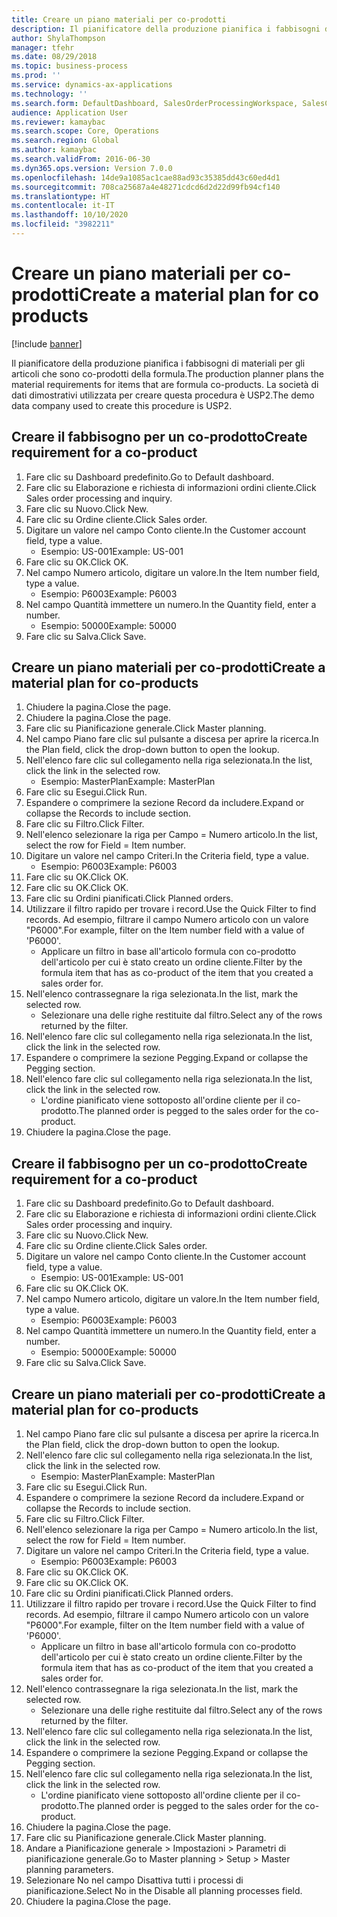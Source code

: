 ```yaml
---
title: Creare un piano materiali per co-prodotti
description: Il pianificatore della produzione pianifica i fabbisogni di materiali per gli articoli che sono co-prodotti della formula.
author: ShylaThompson
manager: tfehr
ms.date: 08/29/2018
ms.topic: business-process
ms.prod: ''
ms.service: dynamics-ax-applications
ms.technology: ''
ms.search.form: DefaultDashboard, SalesOrderProcessingWorkspace, SalesCreateOrder, SalesTable, ReqCreatePlanWorkspace, ReqTransPlanCard, SysQueryForm, ReqTransPo
audience: Application User
ms.reviewer: kamaybac
ms.search.scope: Core, Operations
ms.search.region: Global
ms.author: kamaybac
ms.search.validFrom: 2016-06-30
ms.dyn365.ops.version: Version 7.0.0
ms.openlocfilehash: 14de9a1085ac1cae88ad93c35385dd43c60ed4d1
ms.sourcegitcommit: 708ca25687a4e48271cdcd6d2d22d99fb94cf140
ms.translationtype: HT
ms.contentlocale: it-IT
ms.lasthandoff: 10/10/2020
ms.locfileid: "3982211"
---
```

# <a name="create-a-material-plan-for-co-products"></a><span data-ttu-id="16d6a-103">Creare un piano materiali per co-prodotti</span><span class="sxs-lookup"><span data-stu-id="16d6a-103">Create a material plan for co products</span></span>

[!include [banner](../../includes/banner.md)]

<span data-ttu-id="16d6a-104">Il pianificatore della produzione pianifica i fabbisogni di materiali per gli articoli che sono co-prodotti della formula.</span><span class="sxs-lookup"><span data-stu-id="16d6a-104">The production planner plans the material requirements for items that are formula co-products.</span></span> <span data-ttu-id="16d6a-105">La società di dati dimostrativi utilizzata per creare questa procedura è USP2.</span><span class="sxs-lookup"><span data-stu-id="16d6a-105">The demo data company used to create this procedure is USP2.</span></span>


## <a name="create-requirement-for-a-co-product"></a><span data-ttu-id="16d6a-106">Creare il fabbisogno per un co-prodotto</span><span class="sxs-lookup"><span data-stu-id="16d6a-106">Create requirement for a co-product</span></span>
1. <span data-ttu-id="16d6a-107">Fare clic su Dashboard predefinito.</span><span class="sxs-lookup"><span data-stu-id="16d6a-107">Go to Default dashboard.</span></span>
2. <span data-ttu-id="16d6a-108">Fare clic su Elaborazione e richiesta di informazioni ordini cliente.</span><span class="sxs-lookup"><span data-stu-id="16d6a-108">Click Sales order processing and inquiry.</span></span>
3. <span data-ttu-id="16d6a-109">Fare clic su Nuovo.</span><span class="sxs-lookup"><span data-stu-id="16d6a-109">Click New.</span></span>
4. <span data-ttu-id="16d6a-110">Fare clic su Ordine cliente.</span><span class="sxs-lookup"><span data-stu-id="16d6a-110">Click Sales order.</span></span>
5. <span data-ttu-id="16d6a-111">Digitare un valore nel campo Conto cliente.</span><span class="sxs-lookup"><span data-stu-id="16d6a-111">In the Customer account field, type a value.</span></span>
    * <span data-ttu-id="16d6a-112">Esempio: US-001</span><span class="sxs-lookup"><span data-stu-id="16d6a-112">Example: US-001</span></span>  
6. <span data-ttu-id="16d6a-113">Fare clic su OK.</span><span class="sxs-lookup"><span data-stu-id="16d6a-113">Click OK.</span></span>
7. <span data-ttu-id="16d6a-114">Nel campo Numero articolo, digitare un valore.</span><span class="sxs-lookup"><span data-stu-id="16d6a-114">In the Item number field, type a value.</span></span>
    * <span data-ttu-id="16d6a-115">Esempio: P6003</span><span class="sxs-lookup"><span data-stu-id="16d6a-115">Example: P6003</span></span>  
8. <span data-ttu-id="16d6a-116">Nel campo Quantità immettere un numero.</span><span class="sxs-lookup"><span data-stu-id="16d6a-116">In the Quantity field, enter a number.</span></span>
    * <span data-ttu-id="16d6a-117">Esempio: 50000</span><span class="sxs-lookup"><span data-stu-id="16d6a-117">Example: 50000</span></span>  
9. <span data-ttu-id="16d6a-118">Fare clic su Salva.</span><span class="sxs-lookup"><span data-stu-id="16d6a-118">Click Save.</span></span>

## <a name="create-a-material-plan-for-co-products"></a><span data-ttu-id="16d6a-119">Creare un piano materiali per co-prodotti</span><span class="sxs-lookup"><span data-stu-id="16d6a-119">Create a material plan for co-products</span></span>
1. <span data-ttu-id="16d6a-120">Chiudere la pagina.</span><span class="sxs-lookup"><span data-stu-id="16d6a-120">Close the page.</span></span>
2. <span data-ttu-id="16d6a-121">Chiudere la pagina.</span><span class="sxs-lookup"><span data-stu-id="16d6a-121">Close the page.</span></span>
3. <span data-ttu-id="16d6a-122">Fare clic su Pianificazione generale.</span><span class="sxs-lookup"><span data-stu-id="16d6a-122">Click Master planning.</span></span>
4. <span data-ttu-id="16d6a-123">Nel campo Piano fare clic sul pulsante a discesa per aprire la ricerca.</span><span class="sxs-lookup"><span data-stu-id="16d6a-123">In the Plan field, click the drop-down button to open the lookup.</span></span>
5. <span data-ttu-id="16d6a-124">Nell'elenco fare clic sul collegamento nella riga selezionata.</span><span class="sxs-lookup"><span data-stu-id="16d6a-124">In the list, click the link in the selected row.</span></span>
    * <span data-ttu-id="16d6a-125">Esempio: MasterPlan</span><span class="sxs-lookup"><span data-stu-id="16d6a-125">Example: MasterPlan</span></span>  
6. <span data-ttu-id="16d6a-126">Fare clic su Esegui.</span><span class="sxs-lookup"><span data-stu-id="16d6a-126">Click Run.</span></span>
7. <span data-ttu-id="16d6a-127">Espandere o comprimere la sezione Record da includere.</span><span class="sxs-lookup"><span data-stu-id="16d6a-127">Expand or collapse the Records to include section.</span></span>
8. <span data-ttu-id="16d6a-128">Fare clic su Filtro.</span><span class="sxs-lookup"><span data-stu-id="16d6a-128">Click Filter.</span></span>
9. <span data-ttu-id="16d6a-129">Nell'elenco selezionare la riga per Campo = Numero articolo.</span><span class="sxs-lookup"><span data-stu-id="16d6a-129">In the list, select the row for Field = Item number.</span></span>
10. <span data-ttu-id="16d6a-130">Digitare un valore nel campo Criteri.</span><span class="sxs-lookup"><span data-stu-id="16d6a-130">In the Criteria field, type a value.</span></span>
    * <span data-ttu-id="16d6a-131">Esempio: P6003</span><span class="sxs-lookup"><span data-stu-id="16d6a-131">Example: P6003</span></span>  
11. <span data-ttu-id="16d6a-132">Fare clic su OK.</span><span class="sxs-lookup"><span data-stu-id="16d6a-132">Click OK.</span></span>
12. <span data-ttu-id="16d6a-133">Fare clic su OK.</span><span class="sxs-lookup"><span data-stu-id="16d6a-133">Click OK.</span></span>
13. <span data-ttu-id="16d6a-134">Fare clic su Ordini pianificati.</span><span class="sxs-lookup"><span data-stu-id="16d6a-134">Click Planned orders.</span></span>
14. <span data-ttu-id="16d6a-135">Utilizzare il filtro rapido per trovare i record.</span><span class="sxs-lookup"><span data-stu-id="16d6a-135">Use the Quick Filter to find records.</span></span> <span data-ttu-id="16d6a-136">Ad esempio, filtrare il campo Numero articolo con un valore "P6000".</span><span class="sxs-lookup"><span data-stu-id="16d6a-136">For example, filter on the Item number field with a value of 'P6000'.</span></span>
    * <span data-ttu-id="16d6a-137">Applicare un filtro in base all'articolo formula con co-prodotto dell'articolo per cui è stato creato un ordine cliente.</span><span class="sxs-lookup"><span data-stu-id="16d6a-137">Filter by the formula item that has as co-product of the item that you created a sales order for.</span></span>  
15. <span data-ttu-id="16d6a-138">Nell'elenco contrassegnare la riga selezionata.</span><span class="sxs-lookup"><span data-stu-id="16d6a-138">In the list, mark the selected row.</span></span>
    * <span data-ttu-id="16d6a-139">Selezionare una delle righe restituite dal filtro.</span><span class="sxs-lookup"><span data-stu-id="16d6a-139">Select any of the rows returned by the filter.</span></span>  
16. <span data-ttu-id="16d6a-140">Nell'elenco fare clic sul collegamento nella riga selezionata.</span><span class="sxs-lookup"><span data-stu-id="16d6a-140">In the list, click the link in the selected row.</span></span>
17. <span data-ttu-id="16d6a-141">Espandere o comprimere la sezione Pegging.</span><span class="sxs-lookup"><span data-stu-id="16d6a-141">Expand or collapse the Pegging section.</span></span>
18. <span data-ttu-id="16d6a-142">Nell'elenco fare clic sul collegamento nella riga selezionata.</span><span class="sxs-lookup"><span data-stu-id="16d6a-142">In the list, click the link in the selected row.</span></span>
    * <span data-ttu-id="16d6a-143">L'ordine pianificato viene sottoposto all'ordine cliente per il co-prodotto.</span><span class="sxs-lookup"><span data-stu-id="16d6a-143">The planned order is pegged to the sales order for the co-product.</span></span>  
19. <span data-ttu-id="16d6a-144">Chiudere la pagina.</span><span class="sxs-lookup"><span data-stu-id="16d6a-144">Close the page.</span></span>

## <a name="create-requirement-for-a-co-product"></a><span data-ttu-id="16d6a-145">Creare il fabbisogno per un co-prodotto</span><span class="sxs-lookup"><span data-stu-id="16d6a-145">Create requirement for a co-product</span></span>
1. <span data-ttu-id="16d6a-146">Fare clic su Dashboard predefinito.</span><span class="sxs-lookup"><span data-stu-id="16d6a-146">Go to Default dashboard.</span></span>
2. <span data-ttu-id="16d6a-147">Fare clic su Elaborazione e richiesta di informazioni ordini cliente.</span><span class="sxs-lookup"><span data-stu-id="16d6a-147">Click Sales order processing and inquiry.</span></span>
3. <span data-ttu-id="16d6a-148">Fare clic su Nuovo.</span><span class="sxs-lookup"><span data-stu-id="16d6a-148">Click New.</span></span>
4. <span data-ttu-id="16d6a-149">Fare clic su Ordine cliente.</span><span class="sxs-lookup"><span data-stu-id="16d6a-149">Click Sales order.</span></span>
5. <span data-ttu-id="16d6a-150">Digitare un valore nel campo Conto cliente.</span><span class="sxs-lookup"><span data-stu-id="16d6a-150">In the Customer account field, type a value.</span></span>
    * <span data-ttu-id="16d6a-151">Esempio: US-001</span><span class="sxs-lookup"><span data-stu-id="16d6a-151">Example: US-001</span></span>  
6. <span data-ttu-id="16d6a-152">Fare clic su OK.</span><span class="sxs-lookup"><span data-stu-id="16d6a-152">Click OK.</span></span>
7. <span data-ttu-id="16d6a-153">Nel campo Numero articolo, digitare un valore.</span><span class="sxs-lookup"><span data-stu-id="16d6a-153">In the Item number field, type a value.</span></span>
    * <span data-ttu-id="16d6a-154">Esempio: P6003</span><span class="sxs-lookup"><span data-stu-id="16d6a-154">Example: P6003</span></span>  
8. <span data-ttu-id="16d6a-155">Nel campo Quantità immettere un numero.</span><span class="sxs-lookup"><span data-stu-id="16d6a-155">In the Quantity field, enter a number.</span></span>
    * <span data-ttu-id="16d6a-156">Esempio: 50000</span><span class="sxs-lookup"><span data-stu-id="16d6a-156">Example: 50000</span></span>  
9. <span data-ttu-id="16d6a-157">Fare clic su Salva.</span><span class="sxs-lookup"><span data-stu-id="16d6a-157">Click Save.</span></span>

## <a name="create-a-material-plan-for-co-products"></a><span data-ttu-id="16d6a-158">Creare un piano materiali per co-prodotti</span><span class="sxs-lookup"><span data-stu-id="16d6a-158">Create a material plan for co-products</span></span>
1. <span data-ttu-id="16d6a-159">Nel campo Piano fare clic sul pulsante a discesa per aprire la ricerca.</span><span class="sxs-lookup"><span data-stu-id="16d6a-159">In the Plan field, click the drop-down button to open the lookup.</span></span>
2. <span data-ttu-id="16d6a-160">Nell'elenco fare clic sul collegamento nella riga selezionata.</span><span class="sxs-lookup"><span data-stu-id="16d6a-160">In the list, click the link in the selected row.</span></span>
    * <span data-ttu-id="16d6a-161">Esempio: MasterPlan</span><span class="sxs-lookup"><span data-stu-id="16d6a-161">Example: MasterPlan</span></span>  
3. <span data-ttu-id="16d6a-162">Fare clic su Esegui.</span><span class="sxs-lookup"><span data-stu-id="16d6a-162">Click Run.</span></span>
4. <span data-ttu-id="16d6a-163">Espandere o comprimere la sezione Record da includere.</span><span class="sxs-lookup"><span data-stu-id="16d6a-163">Expand or collapse the Records to include section.</span></span>
5. <span data-ttu-id="16d6a-164">Fare clic su Filtro.</span><span class="sxs-lookup"><span data-stu-id="16d6a-164">Click Filter.</span></span>
6. <span data-ttu-id="16d6a-165">Nell'elenco selezionare la riga per Campo = Numero articolo.</span><span class="sxs-lookup"><span data-stu-id="16d6a-165">In the list, select the row for Field = Item number.</span></span>
7. <span data-ttu-id="16d6a-166">Digitare un valore nel campo Criteri.</span><span class="sxs-lookup"><span data-stu-id="16d6a-166">In the Criteria field, type a value.</span></span>
    * <span data-ttu-id="16d6a-167">Esempio: P6003</span><span class="sxs-lookup"><span data-stu-id="16d6a-167">Example: P6003</span></span>  
8. <span data-ttu-id="16d6a-168">Fare clic su OK.</span><span class="sxs-lookup"><span data-stu-id="16d6a-168">Click OK.</span></span>
9. <span data-ttu-id="16d6a-169">Fare clic su OK.</span><span class="sxs-lookup"><span data-stu-id="16d6a-169">Click OK.</span></span>
10. <span data-ttu-id="16d6a-170">Fare clic su Ordini pianificati.</span><span class="sxs-lookup"><span data-stu-id="16d6a-170">Click Planned orders.</span></span>
11. <span data-ttu-id="16d6a-171">Utilizzare il filtro rapido per trovare i record.</span><span class="sxs-lookup"><span data-stu-id="16d6a-171">Use the Quick Filter to find records.</span></span> <span data-ttu-id="16d6a-172">Ad esempio, filtrare il campo Numero articolo con un valore "P6000".</span><span class="sxs-lookup"><span data-stu-id="16d6a-172">For example, filter on the Item number field with a value of 'P6000'.</span></span>
    * <span data-ttu-id="16d6a-173">Applicare un filtro in base all'articolo formula con co-prodotto dell'articolo per cui è stato creato un ordine cliente.</span><span class="sxs-lookup"><span data-stu-id="16d6a-173">Filter by the formula item that has as co-product of the item that you created a sales order for.</span></span>  
12. <span data-ttu-id="16d6a-174">Nell'elenco contrassegnare la riga selezionata.</span><span class="sxs-lookup"><span data-stu-id="16d6a-174">In the list, mark the selected row.</span></span>
    * <span data-ttu-id="16d6a-175">Selezionare una delle righe restituite dal filtro.</span><span class="sxs-lookup"><span data-stu-id="16d6a-175">Select any of the rows returned by the filter.</span></span>  
13. <span data-ttu-id="16d6a-176">Nell'elenco fare clic sul collegamento nella riga selezionata.</span><span class="sxs-lookup"><span data-stu-id="16d6a-176">In the list, click the link in the selected row.</span></span>
14. <span data-ttu-id="16d6a-177">Espandere o comprimere la sezione Pegging.</span><span class="sxs-lookup"><span data-stu-id="16d6a-177">Expand or collapse the Pegging section.</span></span>
15. <span data-ttu-id="16d6a-178">Nell'elenco fare clic sul collegamento nella riga selezionata.</span><span class="sxs-lookup"><span data-stu-id="16d6a-178">In the list, click the link in the selected row.</span></span>
    * <span data-ttu-id="16d6a-179">L'ordine pianificato viene sottoposto all'ordine cliente per il co-prodotto.</span><span class="sxs-lookup"><span data-stu-id="16d6a-179">The planned order is pegged to the sales order for the co-product.</span></span>  
16. <span data-ttu-id="16d6a-180">Chiudere la pagina.</span><span class="sxs-lookup"><span data-stu-id="16d6a-180">Close the page.</span></span>
17. <span data-ttu-id="16d6a-181">Fare clic su Pianificazione generale.</span><span class="sxs-lookup"><span data-stu-id="16d6a-181">Click Master planning.</span></span>
18. <span data-ttu-id="16d6a-182">Andare a Pianificazione generale > Impostazioni > Parametri di pianificazione generale.</span><span class="sxs-lookup"><span data-stu-id="16d6a-182">Go to Master planning > Setup > Master planning parameters.</span></span>
19. <span data-ttu-id="16d6a-183">Selezionare No nel campo Disattiva tutti i processi di pianificazione.</span><span class="sxs-lookup"><span data-stu-id="16d6a-183">Select No in the Disable all planning processes field.</span></span>
20. <span data-ttu-id="16d6a-184">Chiudere la pagina.</span><span class="sxs-lookup"><span data-stu-id="16d6a-184">Close the page.</span></span>

